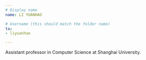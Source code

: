 ```yaml
---
# Display name
name: LI YUANHAO

# Username (this should match the folder name)
ta:
- liyuanhao

---
```


Assistant professor in Computer Science at Shanghai University.
